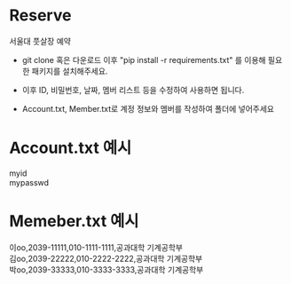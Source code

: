 # Reserve

서울대 풋살장 예약

* git clone 혹은 다운로드 이후 
"pip install -r requirements.txt"
를 이용해 필요한 패키지를 설치해주세요.  

* 이후 ID, 비밀번호, 날짜, 멤버 리스트 등을 수정하여 사용하면 됩니다.

* Account.txt, Member.txt로 계정 정보와 멤버를 작성하여 폴더에 넣어주세요

# Account.txt 예시  
myid  
mypasswd  

# Memeber.txt 예시  
이oo,2039-11111,010-1111-1111,공과대학 기계공학부  
김oo,2039-22222,010-2222-2222,공과대학 기계공학부  
박oo,2039-33333,010-3333-3333,공과대학 기계공학부  
